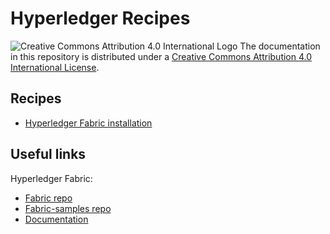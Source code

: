 # Hyperledger Recipes

![Creative Commons Attribution 4.0 International Logo](https://i.creativecommons.org/l/by/4.0/80x15.png)
The documentation in this repository is distributed under a
[Creative Commons Attribution 4.0 International License](https://creativecommons.org/licenses/by/4.0/).

## Recipes

* [Hyperledger Fabric installation](fabric/install.md)

## Useful links

Hyperledger Fabric:
* [Fabric repo](https://github.com/hyperledger/fabric)
* [Fabric-samples repo](https://github.com/hyperledger/fabric-samples)
* [Documentation](https://hyperledger-fabric.readthedocs.io/en/latest)
